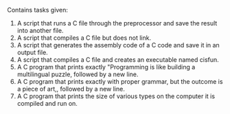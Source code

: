 Contains tasks given:
  1. A script that runs a C file through the preprocessor and save the result into another file.
  2. A script that compiles a C file but does not link.
  3. A script that generates the assembly code of a C code and save it in an output file.
  4. A script that compiles a C file and creates an executable named cisfun.
  5. A C program that prints exactly "Programming is like building a multilingual puzzle, followed by a new line.
  6. A C program that prints exactly with proper grammar, but the outcome is a piece of art,, followed by a new line.
  7. A C program that prints the size of various types on the computer it is compiled and run on.
